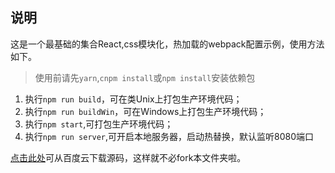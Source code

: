 
## 说明

这是一个最基础的集合React,css模块化，热加载的webpack配置示例，使用方法如下。

> 使用前请先`yarn`,`cnpm install`或`npm install`安装依赖包

1. 执行`npm run build`，可在类Unix上打包生产环境代码；
2. 执行`npm run buildWin`，可在Windows上打包生产环境代码；
3. 执行`npm start`,可打包生产环境代码；
4. 执行`npm run server`,可开启本地服务器，启动热替换，默认监听8080端口

[点击此处](https://pan.baidu.com/s/1crtGCI)可从百度云下载源码，这样就不必fork本文件夹啦。